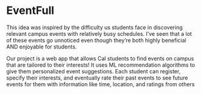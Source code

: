 # EventFull

This idea was inspired by the difficulty us students face in discovering relevant campus events with relatively busy schedules. I’ve seen that a lot of these events go unnoticed even though they’re both highly beneficial AND enjoyable for students.

Our project is a web app that allows Cal students to find events on campus that are tailored to their interests! It uses ML recommendation algorithms to give them personalized event suggestions. Each student can register, specify their interests, and eventually rate their past events to see future events for them with information like time, location, and ratings from others
